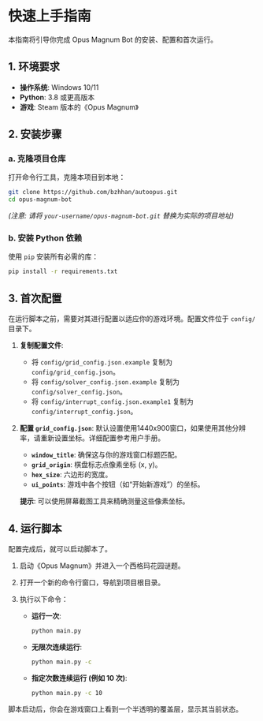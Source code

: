# 快速上手指南

本指南将引导你完成 Opus Magnum Bot 的安装、配置和首次运行。

## 1. 环境要求

- **操作系统**: Windows 10/11
- **Python**: 3.8 或更高版本
- **游戏**: Steam 版本的《Opus Magnum》

## 2. 安装步骤

### a. 克隆项目仓库

打开命令行工具，克隆本项目到本地：

```bash
git clone https://github.com/bzhhan/autoopus.git
cd opus-magnum-bot
```

*(注意: 请将 `your-username/opus-magnum-bot.git` 替换为实际的项目地址)*

### b. 安装 Python 依赖

使用 `pip` 安装所有必需的库：

```bash
pip install -r requirements.txt
```

## 3. 首次配置

在运行脚本之前，需要对其进行配置以适应你的游戏环境。配置文件位于 `config/` 目录下。

1.  **复制配置文件**:
    *   将 `config/grid_config.json.example` 复制为 `config/grid_config.json`。
    *   将 `config/solver_config.json.example` 复制为 `config/solver_config.json`。
    *   将 `config/interrupt_config.json.example1` 复制为 `config/interrupt_config.json`。

2.  **配置 `grid_config.json`**:
    默认设置使用1440x900窗口，如果使用其他分辨率，请重新设置坐标。详细配置参考用户手册。
    *   **`window_title`**: 确保这与你的游戏窗口标题匹配。
    *   **`grid_origin`**: 棋盘标志点像素坐标 (x, y)。
    *   **`hex_size`**: 六边形的宽度。
    *   **`ui_points`**: 游戏中各个按钮（如“开始新游戏”）的坐标。

    **提示**: 可以使用屏幕截图工具来精确测量这些像素坐标。

## 4. 运行脚本

配置完成后，就可以启动脚本了。

1.  启动《Opus Magnum》并进入一个西格玛花园谜题。
2.  打开一个新的命令行窗口，导航到项目根目录。
3.  执行以下命令：

    *   **运行一次**:
        ```bash
        python main.py
        ```

    *   **无限次连续运行**:
        ```bash
        python main.py -c
        ```

    *   **指定次数连续运行 (例如 10 次)**:
        ```bash
        python main.py -c 10
        ```

脚本启动后，你会在游戏窗口上看到一个半透明的覆盖层，显示其当前状态。